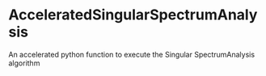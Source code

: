 # AcceleratedSingularSpectrumAnalysis
An accelerated python function to execute the Singular SpectrumAnalysis algorithm
